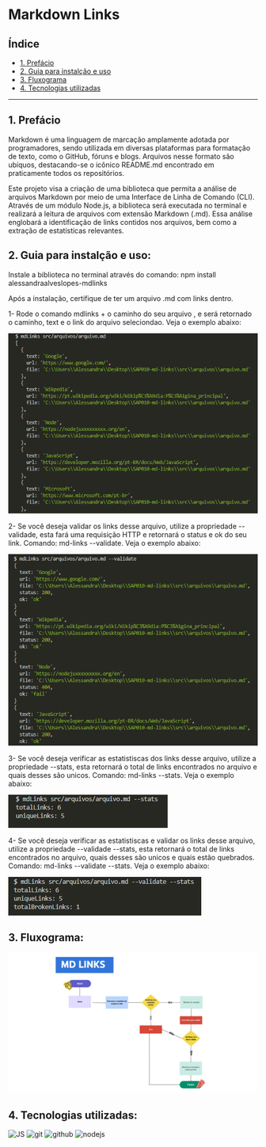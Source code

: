 # Markdown Links

## Índice

* [1. Prefácio](#1-prefácio)
* [2. Guia para instalção e uso](#2-Guia-para-instalção-e-uso)
* [3. Fluxograma](#3-Fluxograma)
* [4. Tecnologias utilizadas](#4-Tecnologias-utilizadas)

***

## 1. Prefácio

Markdown é uma linguagem de marcação amplamente adotada por programadores, sendo utilizada em diversas plataformas para formatação de texto, como o GitHub, fóruns e blogs. Arquivos nesse formato são ubíquos, destacando-se o icônico README.md encontrado em praticamente todos os repositórios.

Este projeto visa a criação de uma biblioteca que permita a análise de arquivos Markdown por meio de uma Interface de Linha de Comando (CLI). Através de um módulo Node.js, a biblioteca será executada no terminal e realizará a leitura de arquivos com extensão Markdown (.md). Essa análise englobará a identificação de links contidos nos arquivos, bem como a extração de estatísticas relevantes.
## 2. Guia para instalção e uso: 

Instale a biblioteca no terminal através do comando: npm install alessandraalveslopes-mdlinks

Após a instalação, certifique de ter um arquivo .md com links dentro.

  1- Rode o comando mdlinks + o caminho do seu arquivo , e será retornado o caminho, text e o link do arquivo seleciondao. Veja o exemplo abaixo:

  ![mdlinks](./src/img/captura%20caminho%20completo.png)

  2- Se você deseja validar os links desse arquivo, utilize a propriedade --validade, esta fará uma requisição HTTP e retornará o status e ok do seu link.
Comando:
md-links <caminho-do-arquivo> --validate.
Veja o exemplo abaixo:

  ![validate](./src/img/validate.png)

  3- Se você deseja verificar as estatistiscas dos links desse arquivo, utilize a propriedade --stats, esta retornará o total de links encontrados no arquivo e quais desses são unicos.
Comando:
md-links <caminho-do-arquivo> --stats.
Veja o exemplo abaixo:

  ![stats](./src/img/stats.png)

  4- Se você deseja verificar as estatistiscas e validar os links desse arquivo, utilize a propriedade --validade --stats, esta retornará o total de links encontrados no arquivo, quais desses são unicos e quais estão quebrados.
Comando:
md-links <caminho-do-arquivo> --validate --stats.
Veja o exemplo abaixo:

![validate e stats](./src/img/validate%20e%20stats.png)


## 3. Fluxograma:

![fluxograma](./src/img/fluxograma.jpg)


## 4. Tecnologias utilizadas:

 <img alt="JS" height="50" src="https://cdn2.iconfinder.com/data/icons/designer-skills/128/code-programming-javascript-software-develop-command-language-256.png"> <img alt="git" height="40" src="https://cdn3.iconfinder.com/data/icons/social-media-2169/24/social_media_social_media_logo_git-256.png"/> <img alt="github" height="45" src="https://cdn1.iconfinder.com/data/icons/unicons-line-vol-3/24/github-256.png"/> <img alt="nodejs" height="45" src="https://cdn.icon-icons.com/icons2/2415/PNG/512/nodejs_plain_logo_icon_146409.png"/> 